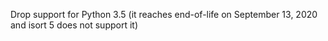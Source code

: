 Drop support for Python 3.5 (it reaches end-of-life on September 13, 2020 and isort 5 does not support it)
